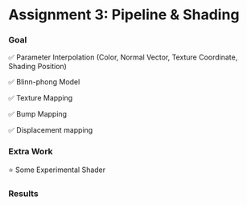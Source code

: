 # Assignment 3: Pipeline & Shading

### Goal

:white_check_mark: Parameter Interpolation (Color, Normal Vector, Texture Coordinate, Shading Position)

:white_check_mark: Blinn-phong Model

:white_check_mark: Texture Mapping

:white_check_mark: Bump Mapping

:white_check_mark: Displacement mapping

### Extra Work

:star: Some Experimental Shader

### Results

